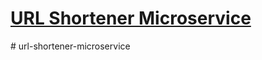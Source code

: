 # [URL Shortener Microservice](https://www.freecodecamp.org/learn/back-end-development-and-apis/back-end-development-and-apis-projects/url-shortener-microservice)
#   u r l - s h o r t e n e r - m i c r o s e r v i c e  
 